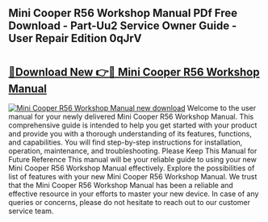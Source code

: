 ## Mini Cooper R56 Workshop Manual PDf Free Download - Part-Uu2 Service Owner Guide - User Repair Edition 0qJrV

# <h2><a href="http://cf24604.oget.top/?id=Mini+Cooper+R56+Workshop+Manual">🔗Download New 👉🔴 Mini Cooper R56 Workshop Manual</a></h2>

[![Mini Cooper R56 Workshop Manual new download](https://i.imgur.com/5g1atiW.png)](http://cf24604.oget.top/?id=Mini+Cooper+R56+Workshop+Manual)
Welcome to the user manual for your newly delivered Mini Cooper R56 Workshop Manual. This comprehensive guide is intended to help you get started with your product and provide you with a thorough understanding of its features, functions, and capabilities. You will find step-by-step instructions for installation, operation, maintenance, and troubleshooting. Please Keep This Manual for Future Reference This manual will be your reliable guide to using your new Mini Cooper R56 Workshop Manual effectively. Explore the possibilities of list of features with your new Mini Cooper R56 Workshop Manual. We trust that the Mini Cooper R56 Workshop Manual has been a reliable and effective resource in your efforts to master your new device. In case of any queries or concerns, please do not hesitate to reach out to our customer service team.

